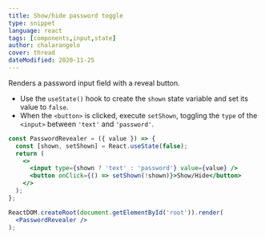 ```yaml
---
title: Show/hide password toggle
type: snippet
language: react
tags: [components,input,state]
author: chalarangelo
cover: thread
dateModified: 2020-11-25
---
```


Renders a password input field with a reveal button.

- Use the `useState()` hook to create the `shown` state variable and set its value to `false`.
- When the `<button>` is clicked, execute `setShown`, toggling the `type` of the `<input>` between `'text'` and `'password'`.

```jsx
const PasswordRevealer = ({ value }) => {
  const [shown, setShown] = React.useState(false);
  return (
    <>
      <input type={shown ? 'text' : 'password'} value={value} />
      <button onClick={() => setShown(!shown)}>Show/Hide</button>
    </>
  );
};
```

```jsx
ReactDOM.createRoot(document.getElementById('root')).render(
  <PasswordRevealer />
);
```
